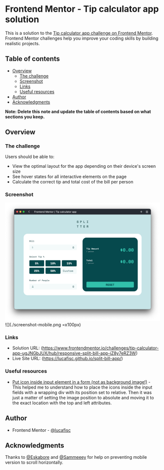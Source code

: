 # Frontend Mentor - Tip calculator app solution

This is a solution to the [Tip calculator app challenge on Frontend Mentor](https://www.frontendmentor.io/challenges/tip-calculator-app-ugJNGbJUX). Frontend Mentor challenges help you improve your coding skills by building realistic projects.

## Table of contents

- [Overview](#overview)
  - [The challenge](#the-challenge)
  - [Screenshot](#screenshot)
  - [Links](#links)
  - [Useful resources](#useful-resources)
- [Author](#author)
- [Acknowledgments](#acknowledgments)

**Note: Delete this note and update the table of contents based on what sections you keep.**

## Overview

### The challenge

Users should be able to:

- View the optimal layout for the app depending on their device's screen size
- See hover states for all interactive elements on the page
- Calculate the correct tip and total cost of the bill per person

### Screenshot

![](./screenshot-web.png)
![](./screenshot-mobile.png =x100px)

### Links

- Solution URL: (https://www.frontendmentor.io/challenges/tip-calculator-app-ugJNGbJUX/hub/responsive-split-bill-app-iZ8y7eRZ3W)
- Live Site URL: (https://lucafisc.github.io/split-bill-app/)

### Useful resources

- [Put icon inside input element in a form (not as background image!)](https://localcoder.org/put-icon-inside-input-element-in-a-form-not-as-background-image) - This helped me to understand how to place the icons inside the input fields with a wrapping div with its position set to relative. Then it was just a matter of setting the image position to absolute and moving it to the exact location with the top and left attributes. 

## Author

- Frontend Mentor - [@lucafisc](https://www.frontendmentor.io/profile/lucafisc)

## Acknowledgments

Thanks to [@Eskabore](https://github.com/Eskabore) and [@Sammeeey](https://github.com/Sammeeey) for help on preventing mobile version to scroll horizontally.
